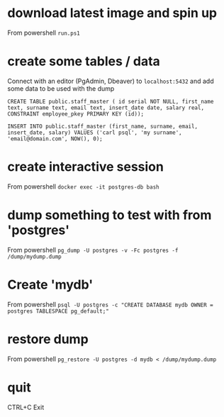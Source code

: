 # download latest image and spin up
From powershell `run.ps1`

# create some tables / data
Connect with an editor (PgAdmin, Dbeaver) to `localhost:5432` and add some data to be used with the dump

`
CREATE TABLE public.staff_master (
id serial NOT NULL,
first_name text,
surname text,
email text,
insert_date date,
salary real,  
CONSTRAINT employee_pkey PRIMARY KEY (id));
`

`
INSERT INTO public.staff_master
(first_name, surname, email, insert_date, salary)
VALUES
('carl psql', 'my surname', 'email@domain.com', NOW(), 0);
`

# create interactive session
From powershell `docker exec -it postgres-db bash`

# dump something to test with from 'postgres'
From powershell `pg_dump -U postgres -v -Fc postgres -f /dump/mydump.dump`

# Create 'mydb'
From powershell `psql -U postgres -c "CREATE DATABASE mydb OWNER = postgres TABLESPACE pg_default;"`

# restore dump
From powershell `pg_restore -U postgres -d mydb < /dump/mydump.dump`

# quit
CTRL+C
Exit
